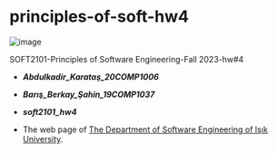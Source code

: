# principles-of-soft-hw4

![image](https://github.com/abdulkadirkaratas/principles-of-soft-hw4/assets/122316106/feb31ceb-2ee3-4bf1-a72c-5273e1719659)

SOFT2101-Principles of Software Engineering-Fall 2023-hw#4

- ***Abdulkadir_Karataş_20COMP1006***

- ***Barış_Berkay_Şahin_19COMP1037***

- ***soft2101_hw4***

- The web page of [The Department of Software Engineering of Işık University]([https://pages.github.com/](https://www.isikun.edu.tr/akademik/muhendislik-fakultesi/bolumler-ve-programlar/bilgisayar-muhendisligi/programlar/lisans-programi/yazilim-muhendisligi)https://www.isikun.edu.tr/akademik/muhendislik-fakultesi/bolumler-ve-programlar/bilgisayar-muhendisligi/programlar/lisans-programi/yazilim-muhendisligi).
